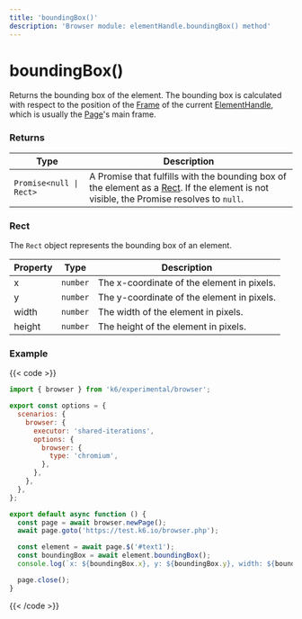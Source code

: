 ```yaml
---
title: 'boundingBox()'
description: 'Browser module: elementHandle.boundingBox() method'
---
```


# boundingBox()

Returns the bounding box of the element. The bounding box is calculated with respect to the position of the [Frame](https://grafana.com/docs/k6/<K6_VERSION>/javascript-api/k6-experimental/browser/frame) of the current [ElementHandle](https://grafana.com/docs/k6/<K6_VERSION>/javascript-api/k6-experimental/browser/elementhandle), which is usually the [Page](https://grafana.com/docs/k6/<K6_VERSION>/javascript-api/k6-experimental/browser/page)'s main frame.

### Returns

| Type                    | Description                                                                                                                  |
| ----------------------- | ---------------------------------------------------------------------------------------------------------------------------- |
| `Promise<null \| Rect>` | A Promise that fulfills with the bounding box of the element as a [Rect](#rect). If the element is not visible, the Promise resolves to `null`. |


### Rect

The `Rect` object represents the bounding box of an element.

| Property | Type     | Description                                |
| -------- | -------- | ------------------------------------------ |
| x        | `number` | The x-coordinate of the element in pixels. |
| y        | `number` | The y-coordinate of the element in pixels. |
| width    | `number` | The width of the element in pixels.        |
| height   | `number` | The height of the element in pixels.       |

### Example

{{< code >}}

```javascript
import { browser } from 'k6/experimental/browser';

export const options = {
  scenarios: {
    browser: {
      executor: 'shared-iterations',
      options: {
        browser: {
          type: 'chromium',
        },
      },
    },
  },
};

export default async function () {
  const page = await browser.newPage();
  await page.goto('https://test.k6.io/browser.php');

  const element = await page.$('#text1');
  const boundingBox = await element.boundingBox();
  console.log(`x: ${boundingBox.x}, y: ${boundingBox.y}, width: ${boundingBox.width}, height: ${boundingBox.height}`);

  page.close();
}
```

{{< /code >}}